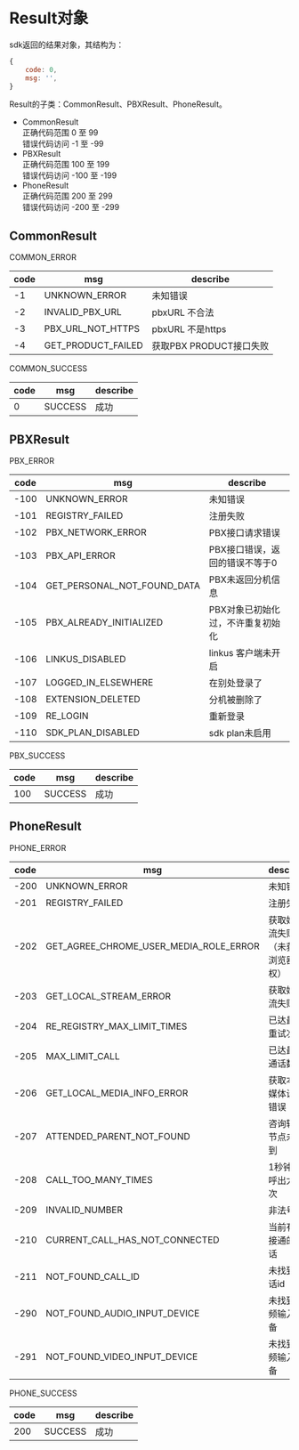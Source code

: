 # Result对象

sdk返回的结果对象，其结构为：
```js
{
    code: 0,
    msg: '',
}
```
Result的子类：CommonResult、PBXResult、PhoneResult。
- CommonResult  
    正确代码范围 0 至 99  
    错误代码访问 -1 至 -99
- PBXResult  
    正确代码范围 100 至 199  
    错误代码访问 -100 至 -199
- PhoneResult  
    正确代码范围 200 至 299  
    错误代码访问 -200 至 -299

## CommonResult

COMMON_ERROR  

| code | msg | describe |
| ---- | ---- | ---- |
| -1 | UNKNOWN_ERROR | 未知错误 |
| -2 | INVALID_PBX_URL | pbxURL 不合法 |
| -3 | PBX_URL_NOT_HTTPS | pbxURL 不是https |
| -4 | GET_PRODUCT_FAILED | 获取PBX PRODUCT接口失败 |

COMMON_SUCCESS

| code | msg | describe |
| ---- | ---- | ---- |
| 0 | SUCCESS | 成功 |

## PBXResult

PBX_ERROR

| code | msg | describe |
| ---- | ---- | ---- |
| -100 | UNKNOWN_ERROR | 未知错误 |
| -101 | REGISTRY_FAILED | 注册失败 |
| -102 | PBX_NETWORK_ERROR | PBX接口请求错误 |
| -103 | PBX_API_ERROR | PBX接口错误，返回的错误不等于0 |
| -104 | GET_PERSONAL_NOT_FOUND_DATA | PBX未返回分机信息 |
| -105 | PBX_ALREADY_INITIALIZED | PBX对象已初始化过，不许重复初始化 |
| -106 | LINKUS_DISABLED | linkus 客户端未开启 |
| -107 | LOGGED_IN_ELSEWHERE | 在别处登录了 |
| -108 | EXTENSION_DELETED | 分机被删除了 |
| -109 | RE_LOGIN | 重新登录 |
| -110 | SDK_PLAN_DISABLED | sdk plan未启用 |

PBX_SUCCESS

| code | msg | describe |
| ---- | ---- | ---- |
| 100 | SUCCESS | 成功 |

## PhoneResult

PHONE_ERROR

| code | msg | describe |
| ---- | ---- | ---- |
| -200 | UNKNOWN_ERROR | 未知错误 |
| -201 | REGISTRY_FAILED | 注册失败 |
| -202 | GET_AGREE_CHROME_USER_MEDIA_ROLE_ERROR | 获取媒体流失败（未获得浏览器授权） |
| -203 | GET_LOCAL_STREAM_ERROR | 获取媒体流失败 |
| -204 | RE_REGISTRY_MAX_LIMIT_TIMES | 已达最大重试次数 |
| -205 | MAX_LIMIT_CALL | 已达最大通话数 |
| -206 | GET_LOCAL_MEDIA_INFO_ERROR | 获取本地媒体设备错误 |
| -207 | ATTENDED_PARENT_NOT_FOUND | 咨询转父节点未找到 |
| -208 | CALL_TOO_MANY_TIMES | 1秒钟内呼出太多次 |
| -209 | INVALID_NUMBER | 非法号码 |
| -210 | CURRENT_CALL_HAS_NOT_CONNECTED | 当前有未接通的电话 |
| -211 | NOT_FOUND_CALL_ID | 未找到通话id |
| -290 | NOT_FOUND_AUDIO_INPUT_DEVICE | 未找到音频输入设备 |
| -291 | NOT_FOUND_VIDEO_INPUT_DEVICE | 未找到视频输入设备 |

PHONE_SUCCESS

| code | msg | describe |
| ---- | ---- | ---- |
| 200 | SUCCESS | 成功 |
